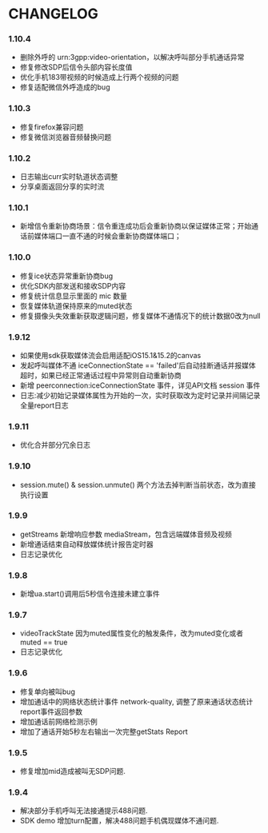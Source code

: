 CHANGELOG
=========
### 1.10.4
* 删除外呼的 urn:3gpp:video-orientation，以解决呼叫部分手机通话异常
* 修复修改SDP后信令头部内容长度值
* 优化手机183带视频的时候造成上行两个视频的问题
* 修复适配微信外呼造成的bug
### 1.10.3
* 修复firefox兼容问题
* 修复微信浏览器音频替换问题
### 1.10.2
* 日志输出curr实时轨道状态调整
* 分享桌面返回分享的实时流
### 1.10.1
* 新增信令重新协商场景：信令重连成功后会重新协商以保证媒体正常；开始通话前媒体端口一直不通的时候会重新协商媒体端口；
### 1.10.0
* 修复ice状态异常重新协商bug
* 优化SDK内部发送和接收SDP内容
* 修复统计信息显示里面的 mic 数量
* 恢复媒体轨道保持原来的muted状态
* 修复摄像头失效重新获取逻辑问题，修复媒体不通情况下的统计数据0改为null
### 1.9.12
* 如果使用sdk获取媒体流会启用适配iOS15.1&15.2的canvas
* 发起呼叫媒体不通 iceConnectionState == 'failed'后自动挂断通话并报媒体超时，如果已经正常通话过程中异常则自动重新协商
* 新增 peerconnection:iceConnectionState 事件，详见API文档 session 事件
* 日志:减少初始记录媒体属性为开始的一次，实时获取改为定时记录并间隔记录全量report日志
### 1.9.11
* 优化合并部分冗余日志
### 1.9.10
* session.mute() & session.unmute() 两个方法去掉判断当前状态，改为直接执行设置
### 1.9.9
* getStreams 新增响应参数 mediaStream，包含远端媒体音频及视频
* 新增通话结束自动释放媒体统计报告定时器
* 日志记录优化
### 1.9.8
* 新增ua.start()调用后5秒信令连接未建立事件
### 1.9.7
* videoTrackState 因为muted属性变化的触发条件，改为muted变化或者muted == true
* 日志记录优化
### 1.9.6
* 修复单向被叫bug
* 增加通话中的网络状态统计事件 network-quality, 调整了原来通话状态统计 report事件返回参数
* 增加通话前网络检测示例
* 增加了通话开始5秒左右输出一次完整getStats Report
### 1.9.5
* 修复增加mid造成被叫无SDP问题.
### 1.9.4
* 解决部分手机呼叫无法接通提示488问题.
* SDK demo 增加turn配置，解决488问题手机偶现媒体不通问题.


